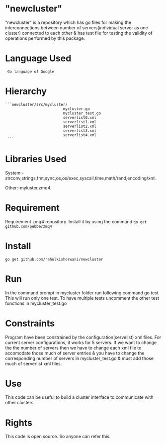 "newcluster"
=======

"newcluster" is a repository which has go files for making the interconnections between number of servers(individual server as one cluster) connected to each other & has test file for testing the validity of operations performed by this package.

Language Used
=====
     Go language of Google
Hierarchy
=====
    ```newcluster/src/mycluster/
                              mycluster.go
                              mycluster_test.go
                              serverlist0.xml
                              serverlist1.xml
                              serverlist2.xml
                              serverlist3.xml
                              serverlist4.xml
     ```     

Libraries Used
=====
System:- strconv,strings,fmt,sync,os,os/exec,syscall,time,math/rand,encoding/xml.

Other:-myluster,zmq4.

Requirement
=====
   Requirement zmq4 repository.
   Install it by using the command
   ```go get github.com/pebbe/zmq4```
   

Install
=====
```go get github.com/rahulkishorwani/newcluster```

Run
=====
In the command prompt in mycluster folder run following command
go test
This will run only one test. To have multiple tests uncomment the other test functions in mycluster_test.go

Constraints
=====
   Program have been constrained by the configuration(servelist) xml files. For current server configurations, it works 
for 5 servers. If we want to change the the number of servers then we have to change each xml file to accomodate those much of server entries & you have to change the corresponding number of servers in mycluster_test.go & must add those much of serverlist xml files.

Use
=====
   This code can be useful to build a cluster interface to communicate with other clusters.

Rights
=====
   This code is open source. So anyone can refer this.
